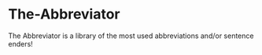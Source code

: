 # The-Abbreviator
The Abbreviator is a library of the most used abbreviations and/or sentence enders!
